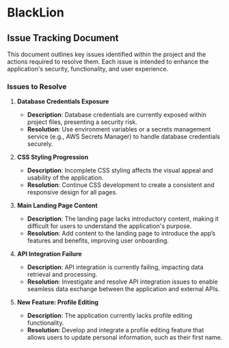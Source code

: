 # BlackLion

## Issue Tracking Document

This document outlines key issues identified within the project and the actions required to resolve them. Each issue is intended to enhance the application's security, functionality, and user experience.

### Issues to Resolve

1. **Database Credentials Exposure**
   - **Description**: Database credentials are currently exposed within project files, presenting a security risk.
   - **Resolution**: Use environment variables or a secrets management service (e.g., AWS Secrets Manager) to handle database credentials securely.

2. **CSS Styling Progression**
   - **Description**: Incomplete CSS styling affects the visual appeal and usability of the application.
   - **Resolution**: Continue CSS development to create a consistent and responsive design for all pages.

3. **Main Landing Page Content**
   - **Description**: The landing page lacks introductory content, making it difficult for users to understand the application's purpose.
   - **Resolution**: Add content to the landing page to introduce the app’s features and benefits, improving user onboarding.

4. **API Integration Failure**
   - **Description**: API integration is currently failing, impacting data retrieval and processing.
   - **Resolution**: Investigate and resolve API integration issues to enable seamless data exchange between the application and external APIs.

5. **New Feature: Profile Editing**
   - **Description**: The application currently lacks profile editing functionality.
   - **Resolution**: Develop and integrate a profile editing feature that allows users to update personal information, such as their first name.

 
